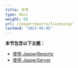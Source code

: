 ```yaml
---
title: 许可
type: docs
weight: 60
url: /jasperreports/licensing/
lastmod: "2021-06-05"
---
```


**本节包含以下主题：**

- [使用 JasperReports](/pdf/jasperreports/working-with-jasperreports/)
- [使用 JasperServer](/pdf/jasperreports/working-with-jasperserver/)